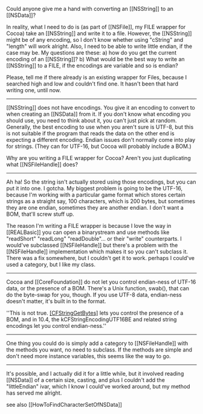 


Could anyone give me a hand with converting an [[NSString]] to an [[NSData]]?

In reality, what I need to do is (as part of [[NSFile]], my FILE wrapper for Cocoa) take an [[NSString]] and write it to a file. However, the [[NSString]] might be of any encoding, so I don't know whether using "cString" and "length" will work alright. Also, I need to be able to write little endian, if the case may be. My questions are these: a) how do you get the current encoding of an [[NSString]]? b) What would be the best way to write an [[NSString]] to a FILE, if the encodings are variable and so is endian?

Please, tell me if there already is an existing wrapper for Files, because I searched high and low and couldn't find one. It hasn't been that hard writing one, until now.

----

[[NSString]] does not have encodings. You give it an encoding to convert to when creating an [[NSData]] from it. If you don't know what encoding you should use, you need to think about it, you can't just pick at random. Generally, the best encoding to use when you aren't sure is UTF-8, but this is not suitable if the program that reads the data on the other end is expecting a different encoding. Endian issues don't normally come into play for strings. (They can for UTF-16, but Cocoa will probably include a BOM.)

Why are you writing a FILE wrapper for Cocoa? Aren't you just duplicating what [[NSFileHandle]] does?

----

Ah ha! So the string isn't actually stored using those encodings, but you can put it into one. I gotcha. My biggest problem is going to be the UTF-16, because I'm working with a particular game format which stores certain strings as a straight say, 100 characters, which is 200 bytes, but sometimes they are one endian, sometimes they are another endian. I don't want a BOM, that'll screw stuff up.

The reason I'm writing a FILE wrapper is because I love the way in [[REALBasic]] you can open a binarystream and use methods like "readShort" "readLong" "readDouble"... or their "write" counterparts. I would've subclassed [[NSFileHandle]] but there's a problem with the [[NSFileHandle]] implementation which makes it so you can't subclass it. There was a fix somewhere, but I couldn't get it to work. perhaps I could've used a category, but I like my class.

----

Cocoa and [[CoreFoundation]] do not let you control endian-ness of UTF-16 data, or the presence of a BOM. There's a Unix function, swab(), that can do the byte-swap for you, though. If you use UTF-8 data, endian-ness doesn't matter, it's built in to the format.

''This is not true. [[CFStringGetBytes]]() lets you control the presence of a BOM, and in 10.4, the kCFStringEncodingUTF16BE and related string encodings let you control endian-ness.''

----

One thing you could do is simply add a category to [[NSFileHandle]] with the methods you want, no need to subclass. If the methods are simple and don't need more instance variables, this seems like the way to go.

----

It's possible, and I actually did it for a little while, but it involved reading [[NSData]] of a certain size, casting, and plus I couldn't add the "littleEndian" ivar, which I know I could've worked around, but my method has served me alright.

see also [[HowToFindCharacterSetOfNSData]]